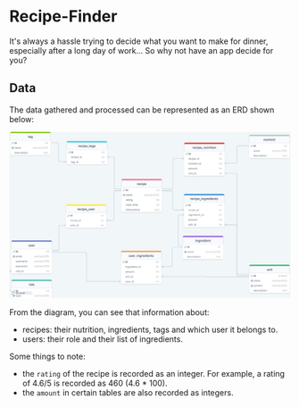 # Recipe-Finder
It's always a hassle trying to decide what you want to make for dinner, especially after a long day of work... So why not have an app decide for you?

## Data
The data gathered and processed can be represented as an ERD shown below:

![ERD_diagram](images/erd.png)

From the diagram, you can see that information about:
- recipes: their nutrition, ingredients, tags and which user it belongs to.
- users: their role and their list of ingredients.

Some things to note:
- the `rating` of the recipe is recorded as an integer. For example, a rating of 4.6/5 is recorded as 460 (4.6 * 100).
- the `amount` in certain tables are also recorded as integers.